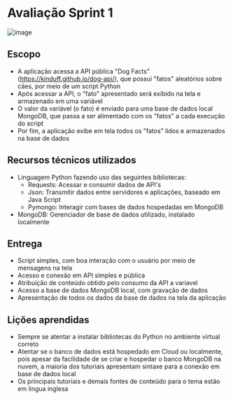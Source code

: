 # Avaliação Sprint 1

![image](https://user-images.githubusercontent.com/72775959/117597899-ee4a9d00-b11c-11eb-9613-01f7d3d1cda9.png)


## Escopo
- A aplicação acessa a API pública "Dog Facts" (https://kinduff.github.io/dog-api/), que possui "fatos" aleatórios sobre cães, por meio de um script Python
- Após acessar a API, o "fato" apresentado será exibido na tela e armazenado em uma variável
- O valor da variável (o fato) é enviado para uma base de dados local MongoDB, que passa a ser alimentado com os "fatos" a cada execução do script
- Por fim, a aplicação exibe em tela todos os "fatos" lidos e armazenados na base de dados

## Recursos técnicos utilizados
- Linguagem Python fazendo uso das seguintes bibliotecas:
  - Requests: Acessar e consumir dados de API's
  - Json: Transmitir dados entre servidores e aplicações, baseado em Java Script
  - Pymongo: Interagir com bases de dados hospedadas em MongoDB
- MongoDB: Gerenciador de base de dados utilizado, instalado localmente

## Entrega
- Script simples, com boa interação com o usuário por meio de mensagens na tela
- Acesso e conexão em API simples e pública
- Atribuição de conteúdo obtido pelo consumo da API a variavel
- Acesso a base de dados MongoDB local, com gravação de dados
- Apresentação de todos os dados da base de dados na tela da aplicação

## Lições aprendidas
- Sempre se atentar a instalar bibliotecas do Python no ambiente virtual correto
- Atentar se o banco de dados está hospedado em Cloud ou localmente, pois apesar da facilidade de se criar e hospedar o banco MongoDB na nuvem, a maioria dos tutoriais apresentam sintaxe para a conexão em base de dados local
- Os principais tutoriais e demais fontes de conteúdo para o tema estão em lingua inglesa


